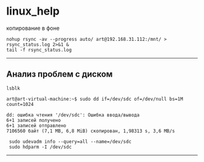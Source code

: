 # linux_help


копирование в фоне 
```
nohup rsync -av --progress auto/ art@192.168.31.112:/mnt/ > rsync_status.log 2>&1 &
tail -f rsync_status.log
```
-----------------------------------------------------------------------------------
## Анализ проблем с диском


``lsblk``

``art@art-virtual-machine:~$ sudo dd if=/dev/sdc of=/dev/null bs=1M count=1024``
```
dd: ошибка чтения '/dev/sdc': Ошибка ввода/вывода
6+1 записей получено
6+1 записей отправлено
7106560 байт (7,1 MB, 6,8 MiB) скопирован, 1,98313 s, 3,6 MB/s
```
```
 sudo udevadm info --query=all --name=/dev/sdc
 sudo hdparm -I /dev/sdc
```
-----------------------------------------------------------------------------------
